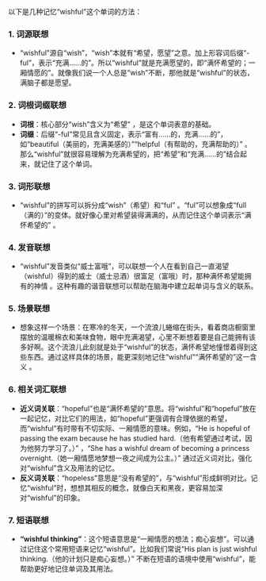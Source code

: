 以下是几种记忆“wishful”这个单词的方法：

### 1. 词源联想
 - “wishful”源自“wish”，“wish”本就有“希望，愿望”之意。加上形容词后缀“-ful”，表示“充满……的”。所以“wishful”就是充满愿望的，即“满怀希望的；一厢情愿的”。就像我们说一个人总是“wish”不断，那他就是“wishful”的状态，满脑子都是愿望。 

### 2. 词根词缀联想
 - **词根**：核心部分“wish”含义为“希望” ，是这个单词表意的基础。 
 - **词缀**：后缀“-ful”常见且含义固定，表示“富有……的，充满……的”，如“beautiful（美丽的，充满美感的）”“helpful（有帮助的，充满帮助的）” 。那么“wishful”就很容易理解为充满希望的，把“希望”和“充满……的”结合起来，就记住了这个单词。 

### 3. 词形联想
 - “wishful”的拼写可以拆分成“wish”（希望）和“ful” 。“ful”可以想象成“full（满的）”的变体。就好像心里对希望装得满满的，从而记住这个单词表示“满怀希望的” 。 

### 4. 发音联想
 - “wishful”发音类似“威士富哦”，可以联想一个人在看到自己一直渴望（wishful）得到的威士（威士忌酒）很富足（富哦）时，那种满怀希望能拥有的神情 。这种有趣的谐音联想可以帮助在脑海中建立起单词与含义的联系。 

### 5. 场景联想
 - 想象这样一个场景：在寒冷的冬天，一个流浪儿蜷缩在街头，看着商店橱窗里摆放的温暖棉衣和美味食物，眼中充满渴望，心里不断想着要是自己能拥有该多好啊。这个流浪儿此刻就是处于“wishful”的状态，满怀希望地憧憬着得到这些东西。通过这样具体的场景，能更深刻地记住“wishful”“满怀希望的”这一含义 。 

### 6. 相关词汇联想
 - **近义词关联**：“hopeful”也是“满怀希望的”意思。将“wishful”和“hopeful”放在一起记忆，对比它们的用法，如“hopeful”更强调有合理依据的希望，而“wishful”有时带有不切实际、一厢情愿的意味。例如，“He is hopeful of passing the exam because he has studied hard.（他有希望通过考试，因为他努力学习了。）” ，“She has a wishful dream of becoming a princess overnight.（她一厢情愿地梦想一夜之间成为公主。）” 通过近义词对比，强化对“wishful”含义及用法的记忆。 
 - **反义词关联**：“hopeless”意思是“没有希望的”，与“wishful”形成鲜明对比。记忆“wishful”时，想想其相反的概念，就像白天和黑夜，更容易加深对“wishful”的印象。 

### 7. 短语联想
 - **“wishful thinking”**：这个短语意思是“一厢情愿的想法；痴心妄想”。可以通过记住这个常用短语来记忆“wishful”。比如我们常说“His plan is just wishful thinking.（他的计划只是痴心妄想。）” 不断在短语的语境中使用“wishful”，能帮助更好地记住单词及其用法。 